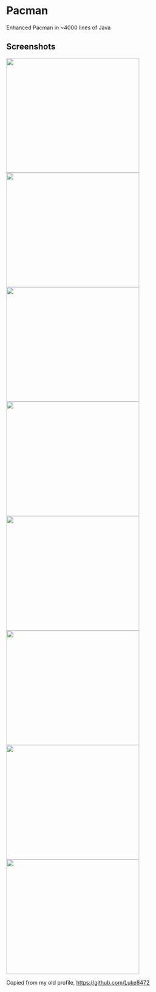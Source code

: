 # Pacman
Enhanced Pacman in ~4000 lines of Java

## Screenshots
<img src="https://user-images.githubusercontent.com/18060132/40946950-2ccc57ac-682e-11e8-92ab-3e37109c6e01.png" width="350" height="300">
<img src="https://user-images.githubusercontent.com/18060132/40946958-3390bc5e-682e-11e8-869b-a85938c7950f.png" width="350" height="300">
<img src="https://user-images.githubusercontent.com/18060132/40946959-33adc1e6-682e-11e8-88ae-f1da4eb37ad0.png" width="350" height="300">
<img src="https://user-images.githubusercontent.com/18060132/40946960-33c85c0e-682e-11e8-9c70-1e9d4febcc96.png" width="350" height="300">
<img src="https://user-images.githubusercontent.com/18060132/40946954-33318e00-682e-11e8-94ce-5c06e105934e.png" width="350" height="300">
<img src="https://user-images.githubusercontent.com/18060132/40946955-334b8bfc-682e-11e8-8ee1-cc6c4f99997a.png" width="350" height="300">
<img src="https://user-images.githubusercontent.com/18060132/40946956-336291bc-682e-11e8-80ed-420afa9bf2e6.png" width="350" height="300">
<img src="https://user-images.githubusercontent.com/18060132/40946957-337a6576-682e-11e8-8681-473fc9289ace.png" width="350" height="300">

Copied from my old profile, https://github.com/Luke8472
